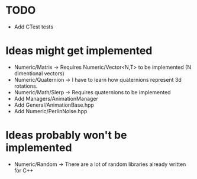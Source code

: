 # TODO
+ Add CTest tests

# Ideas might get implemented
+ Numeric/Matrix -> Requires Numeric/Vector\<N,T\> to be implemented (N dimentional vectors)
+ Numeric/Quaternion -> I have to learn how quaternions represent 3d rotations.
+ Numeric/Math/Slerp -> Requires quaternions to be implemented
+ Add Managers/AnimationManager
+ Add General/AnimationBase.hpp
+ Add Numeric/PerlinNoise.hpp

# Ideas probably won't be implemented
+ Numeric/Random -> There are a lot of random libraries already written for C++ 

